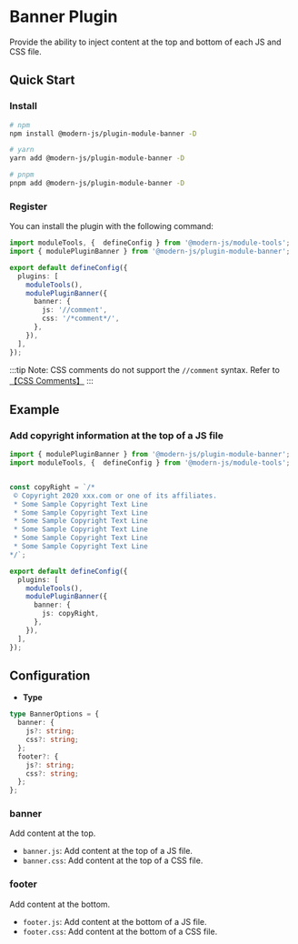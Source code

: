 # Banner Plugin

Provide the ability to inject content at the top and bottom of each JS and CSS file.

## Quick Start

### Install

```bash
# npm
npm install @modern-js/plugin-module-banner -D

# yarn
yarn add @modern-js/plugin-module-banner -D

# pnpm
pnpm add @modern-js/plugin-module-banner -D
```

### Register

You can install the plugin with the following command:

```ts
import moduleTools, {  defineConfig } from '@modern-js/module-tools';
import { modulePluginBanner } from '@modern-js/plugin-module-banner';

export default defineConfig({
  plugins: [
    moduleTools(),
    modulePluginBanner({
      banner: {
        js: '//comment',
        css: '/*comment*/',
      },
    }),
  ],
});
```

:::tip
Note: CSS comments do not support the `//comment` syntax. Refer to [【CSS Comments】](https://developer.mozilla.org/en-US/docs/Web/CSS/Comments)
:::

## Example

### Add copyright information at the top of a JS file

```ts
import { modulePluginBanner } from '@modern-js/plugin-module-banner';
import moduleTools, {  defineConfig } from '@modern-js/module-tools';


const copyRight = `/*
 © Copyright 2020 xxx.com or one of its affiliates.
 * Some Sample Copyright Text Line
 * Some Sample Copyright Text Line
 * Some Sample Copyright Text Line
 * Some Sample Copyright Text Line
 * Some Sample Copyright Text Line
 * Some Sample Copyright Text Line
*/`;

export default defineConfig({
  plugins: [
    moduleTools(),
    modulePluginBanner({
      banner: {
        js: copyRight,
      },
    }),
  ],
});
```

## Configuration

* **Type**

```ts
type BannerOptions = {
  banner: {
    js?: string;
    css?: string;
  };
  footer?: {
    js?: string;
    css?: string;
  };
};
```

### banner

Add content at the top.

* `banner.js`: Add content at the top of a JS file.
* `banner.css`: Add content at the top of a CSS file.

### footer

Add content at the bottom.

* `footer.js`: Add content at the bottom of a JS file.
* `footer.css`: Add content at the bottom of a CSS file.
